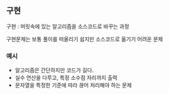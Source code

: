 ## 구현

구현 : 머릿속에 있는 알고리즘을 소스코드로 바꾸는 과정

구현문제는 보통 풀이를 떠올리기 쉽지만 소스코드로 옮기기 어려운 문제

### 예시

- 알고리즘은 간단하지만 코드가 길다.
- 실수 연산을 다루고, 특정 소수점 자리까지 출력
- 문자열을 특정한 기준에 따라 끊어 처리해야 하는 문제

